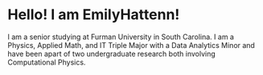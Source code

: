# Hello! I am EmilyHattenn!
I am a senior studying at Furman University in South Carolina. I am a Physics, Applied Math, and IT Triple Major with a Data Analytics Minor and have been apart of two undergraduate research both involving Computational Physics.
